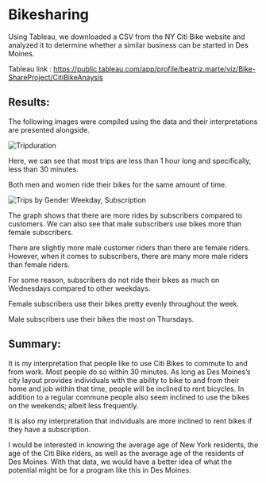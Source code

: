 # Bikesharing

Using Tableau, we downloaded a CSV from the NY Citi Bike website and analyzed it to determine whether a similar business can be started in Des Moines.

Tableau link : https://public.tableau.com/app/profile/beatriz.marte/viz/Bike-ShareProject/CitiBikeAnaysis


## Results:

The following images were compiled using the data and their interpretations are presented alongside.  


![Tripduration](https://user-images.githubusercontent.com/107375554/191879755-dfa62b09-a019-4164-b650-ea599daf83f9.png)

Here, we can see that most trips are less than 1 hour long and specifically, less than 30 minutes. 

Both men and women ride their bikes for the same amount of time. 


![Trips by Gender Weekday, Subscription](https://user-images.githubusercontent.com/107375554/194438563-5301d0cf-1aca-4dbd-8ced-25b24ab1e5a7.png)

The graph shows that there are more rides by subscribers compared to customers. We can also see that male subscribers use bikes more than female subscribers.

There are slightly more male customer riders than there are female riders.  However, when it comes to subscribers, there are many more male riders than female riders. 

For some reason, subscribers do not ride their bikes as much on Wednesdays compared to other weekdays.

Female subscribers use their bikes pretty evenly throughout the week. 

Male subscribers use their bikes the most on Thursdays.  


## Summary: 

It is my interpretation that people like to use Citi Bikes to commute to and from work. Most people do so within 30 minutes. As long as Des Moines’s city layout provides individuals with the ability to bike to and from their home and job within that time, people will be inclined to rent bicycles. In addition to a regular commune people also seem inclined to use the bikes on the weekends; albeit less frequently. 

It is also my interpretation that individuals are more inclined to rent bikes if they have a subscription. 

I would be interested in knowing the average age of New York residents, the age of the Citi Bike riders, as well as the average age of the residents of Des Moines. With that data, we would have a better idea of what the potential might be for a program like this in Des Moines. 

